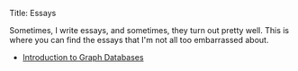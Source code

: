 Title: Essays

Sometimes, I write essays, and sometimes, they turn out pretty well. This is
where you can find the essays that I'm not all too embarrassed about.

* [Introduction to Graph Databases]({static}/essays/graph_db_essay)

